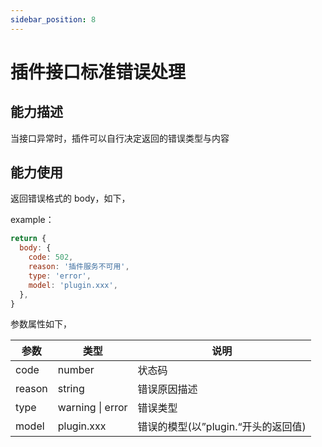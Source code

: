 ```yaml
---
sidebar_position: 8
---
```


# 插件接口标准错误处理

## 能力描述

当接口异常时，插件可以自行决定返回的错误类型与内容

## 能力使用

返回错误格式的 body，如下，

example：

```javascript
return {
  body: {
    code: 502,
    reason: '插件服务不可用',
    type: 'error',
    model: 'plugin.xxx',
  },
}
```

参数属性如下，

| 参数   | 类型             | 说明                                |
| ------ | ---------------- | ----------------------------------- |
| code   | number           | 状态码                              |
| reason | string           | 错误原因描述                        |
| type   | warning \| error | 错误类型                            |
| model  | plugin.xxx       | 错误的模型(以”plugin.“开头的返回值) |
